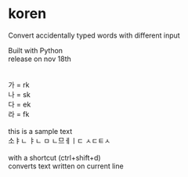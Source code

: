 # koren
Convert accidentally typed words with different input

Built with Python \
release on nov 18th\
\
\
가 = rk\
나 = sk\
다 = ek\
라 = fk\
\
this is a sample text\
소ㅑㄴ ㅑㄴ ㅁ ㄴ므ㅔㅣㄷ ㅅㄷㅌㅅ\
\
with a shortcut (ctrl+shift+d)\
converts text written on current line
